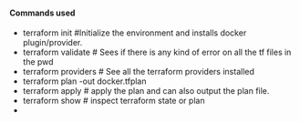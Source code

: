 #### Commands used


- terraform init  #Initialize the environment and installs docker plugin/provider.
- terraform validate     # Sees if there is any kind of error on all the tf files in the pwd
- terraform providers    # See all the terraform providers installed
- terraform plan -out docker.tfplan    
- terraform apply  # apply the plan and can also output the plan file.
- terraform show   # inspect terraform state or plan
- 
